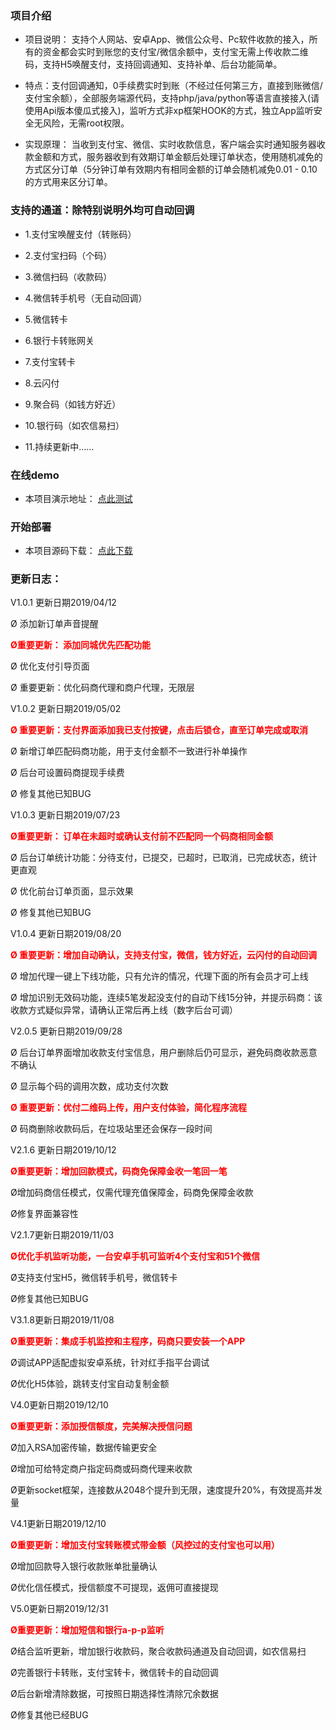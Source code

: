 ### 项目介绍  
- 项目说明： 支持个人网站、安卓App、微信公众号、Pc软件收款的接入，所有的资金都会实时到账您的支付宝/微信余额中，支付宝无需上传收款二维码，支持H5唤醒支付，支持回调通知、支持补单、后台功能简单。

- 特点：支付回调通知，0手续费实时到账（不经过任何第三方，直接到账微信/支付宝余额），全部服务端源代码，支持php/java/python等语言直接接入(请使用Api版本傻瓜式接入)，监听方式非xp框架HOOK的方式，独立App监听安全无风险，无需root权限。

- 实现原理： 当收到支付宝、微信、实时收款信息，客户端会实时通知服务器收款金额和方式，服务器收到有效期订单金额后处理订单状态，使用随机减免的方式区分订单（5分钟订单有效期内有相同金额的订单会随机减免0.01 - 0.10的方式用来区分订单。

### 支持的通道：除特别说明外均可自动回调

- 1.支付宝唤醒支付（转账码）

- 2.支付宝扫码（个码）

- 3.微信扫码（收款码）

- 4.微信转手机号（无自动回调）

- 5.微信转卡

- 6.银行卡转账网关

- 7.支付宝转卡

- 8.云闪付

- 9.聚合码（如钱方好近）

- 10.银行码（如农信易扫）

- 11.持续更新中……


### 在线demo
- 本项目演示地址： [点此测试](https://ttpay.goodqp.com/)

### 开始部署
- 本项目源码下载： [点此下载](https://ttpay.goodqp.com/)

### 更新日志：

V1.0.1  更新日期2019/04/12

Ø 添加新订单声音提醒

**<font color="#ff0000" style="margin: 0px auto;">Ø重要更新： 添加同城优先匹配功能</font>**

Ø 优化支付引导页面

Ø 重要更新：优化码商代理和商户代理，无限层

V1.0.2  更新日期2019/05/02

**<font color="#ff0000" style="margin: 0px auto;">Ø 重要更新：支付界面添加我已支付按键，点击后锁仓，直至订单完成或取消</font>**

Ø 新增订单匹配码商功能，用于支付金额不一致进行补单操作

Ø 后台可设置码商提现手续费

Ø 修复其他已知BUG

V1.0.3  更新日期2019/07/23

<font color="#ff0000" style="margin: 0px auto;">**Ø重要更新： 订单在未超时或确认支付前不匹配同一个码商相同金额**</font>

Ø 后台订单统计功能：分待支付，已提交，已超时，已取消，已完成状态，统计更直观

Ø 优化前台订单页面，显示效果

Ø 修复其他已知BUG

V1.0.4  更新日期2019/08/20

**<font color="#ff0000" style="margin: 0px auto;">Ø 重要更新：增加自动确认，支持支付宝，微信，钱方好近，云闪付的自动回调</font>**

Ø 增加代理一键上下线功能，只有允许的情况，代理下面的所有会员才可上线

Ø 增加识别无效码功能，连续5笔发起没支付的自动下线15分钟，并提示码商：该收款方式疑似异常，请确认正常后再上线（数字后台可调）

V2.0.5  更新日期2019/09/28

Ø 后台订单界面增加收款支付宝信息，用户删除后仍可显示，避免码商收款恶意不确认

Ø 显示每个码的调用次数，成功支付次数

**<font color="#ff0000" style="margin: 0px auto;">Ø 重要更新：优付二维码上传，用户支付体验，简化程序流程</font>**

Ø 码商删除收款码后，在垃圾站里还会保存一段时间

V2.1.6 更新日期2019/10/12

**<font color="#ff0000" style="margin: 0px auto;">Ø重要更新：增加回款模式，码商免保障金收一笔回一笔</font>**

Ø增加码商信任模式，仅需代理充值保障金，码商免保障金收款

Ø修复界面兼容性

V2.1.7更新日期2019/11/03

**<font color="#ff0000" style="margin: 0px auto;">Ø优化手机监听功能，一台安卓手机可监听4个支付宝和51个微信</font>**

Ø支持支付宝H5，微信转手机号，微信转卡

Ø修复其他已知BUG

V3.1.8更新日期2019/11/08

**<font color="#ff0000" style="margin: 0px auto;">Ø重要更新：集成手机监控和主程序，码商只要安装一个APP</font>**

Ø调试APP适配虚拟安卓系统，针对红手指平台调试

Ø优化H5体验，跳转支付宝自动复制金额

V4.0更新日期2019/12/10

**<font color="#ff0000" style="margin: 0px auto;">Ø重要更新：添加授信额度，完美解决授信问题</font>**

Ø加入RSA加密传输，数据传输更安全

Ø增加可给特定商户指定码商或码商代理来收款

Ø更新socket框架，连接数从2048个提升到无限，速度提升20%，有效提高并发量

V4.1更新日期2019/12/10

**<font color="#ff0000" style="margin: 0px auto;">Ø重要更新：增加支付宝转账模式带金额（风控过的支付宝也可以用）</font>**

Ø增加回款导入银行收款账单批量确认

Ø优化信任模式，授信额度不可提现，返佣可直接提现

V5.0更新日期2019/12/31

<font color="#ff0000" style="margin: 0px auto;">**Ø重要更新：增加短信和银行a-p-p监听**</font>

Ø结合监听更新，增加银行收款码，聚合收款码通道及自动回调，如农信易扫

Ø完善银行卡转账，支付宝转卡，微信转卡的自动回调

Ø后台新增清除数据，可按照日期选择性清除冗余数据

Ø修复其他已经BUG
